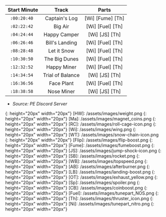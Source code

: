 Start Minute | Track | Parts  
:--:  | :--:  | :--:  
`:00:20:40 ` | Captain's Log   | [Wi] [Fume] [Th]  
`:02:22:42 ` | Big Air  | [Wi] [Fuel] [Th]  
`:04:24:44 ` | Happy Camper  | [Wi] [JS] [Th]  
`:06:26:46 ` | Bill's Landing  | [Wi] [Fuel] [Th]  
`:08:28:48 ` | Let it Snow  | [Wi] [Fuel] [Th]  
`:10:30:50 ` | The Big Dunes  | [Wi] [Fuel] [Th]  
`:12:32:52 ` | Happy Miner  | [Wi] [Fuel] [Th]  
`:14:34:54 ` | Trial of Balance  | [Wi] [JS] [Th]  
`:16:36:56 ` | Face Plant  | [Wi] [Fuel] [Th]  
`:18:38:58 ` | Nose Miner  | [Wi] [JS] [Th]  

 - *Source: PE Discord Server*


[AC]: /assets/images/aircontrol.png
{: height="20px" width="20px"}
[HW]: /assets/images/weight.png
{: height="20px" width="20px"}
[Ma]: /assets/images/magnet_coins.png
{: height="20px" width="20px"}
[RC]: /assets/images/roll-cage-icon.png
{: height="20px" width="20px"}
[Wi]: /assets/images/wing.png
{: height="20px" width="20px"}
[WT]: /assets/images/snow-chain-icon.png
{: height="20px" width="20px"}
[Flip]: /assets/images/flip-boost.png
{: height="20px" width="20px"}
[Fume]: /assets/images/fumeboost.png
{: height="20px" width="20px"}
[JS]: /assets/images/jump-shock-icon.png
{: height="20px" width="20px"}
[SB]: /assets/images/rocket.png
{: height="20px" width="20px"}
[WB]: /assets/images/topspeed.png
{: height="20px" width="20px"}
[AB]: /assets/images/afterburner.png
{: height="20px" width="20px"}
[LB]: /assets/images/landing-boost.png
{: height="20px" width="20px"}
[OT]: /assets/images/exhaust_yellow.png
{: height="20px" width="20px"}
[Sp]: /assets/images/spoiler.png
{: height="20px" width="20px"}
[CB]: /assets/images/coinboost.png
{: height="20px" width="20px"}
[Fuel]: /assets/images/tunepart_NOS.png
{: height="20px" width="20px"}
[Th]: /assets/images/thruster_icon.png
{: height="20px" width="20px"}
[Ni]: /assets/images/tunepart_nitro.png
{: height="20px" width="20px"}


